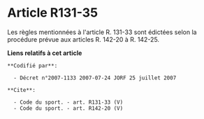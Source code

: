 # Article R131-35

Les règles mentionnées à l'article R. 131-33 sont édictées selon la procédure prévue aux articles R. 142-20 à R. 142-25.

**Liens relatifs à cet article**

	**Codifié par**:

	  - Décret n°2007-1133 2007-07-24 JORF 25 juillet 2007

	**Cite**:

	  - Code du sport. - art. R131-33 (V)
	  - Code du sport. - art. R142-20 (V)
